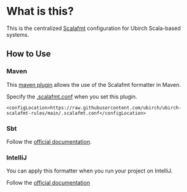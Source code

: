 # What is this?
This is the centralized [Scalafmt](https://github.com/scalameta/scalafmt/) configuration for Ubirch Scala-based systems.

## How to Use

### Maven
This [maven plugin](https://github.com/SimonJPegg/mvn_scalafmt) allows the use of the Scalafmt formatter in Maven.

Specify the [.scalafmt.conf](./scalafmt.conf) when you set this plugin.

```
<configLocation>https://raw.githubusercontent.com/ubirch/ubirch-scalafmt-rules/main/.scalafmt.conf</configLocation>
```

### Sbt
Follow the [official documentation](https://scalameta.org/scalafmt/docs/installation.html#sbt).

### IntelliJ
You can apply this formatter when you run your project on IntelliJ.

Follow the [official documentation](https://scalameta.org/scalafmt/docs/installation.html#intellij)
